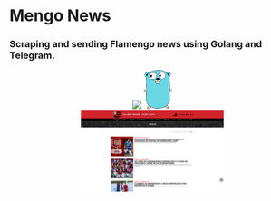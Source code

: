 # Mengo News

### Scraping and sending Flamengo news using Golang and Telegram.

<center>
<div>
  <img src="./assets/example.gif" width="20%">
  <img src="./assets/go.png" width="10%">
</div>

<img src="./assets/flamengo-news.png" width="50%">
</center>
